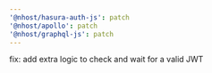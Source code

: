 ```yaml
---
'@nhost/hasura-auth-js': patch
'@nhost/apollo': patch
'@nhost/graphql-js': patch
---
```


fix: add extra logic to check and wait for a valid JWT
